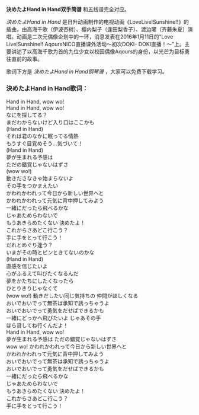 

**決めたよHand in Hand双手简谱** 和五线谱完全对应。

_決めたよHand in Hand_
是日升动画制作的电视动画《LoveLive!Sunshine!!》的插曲，由高海千歌（伊波杏树）、樱内梨子（逢田梨香子）、渡边曜（齐藤朱夏）演唱。动画是二次元偶像企划中的一环，消息发表在2016年1月11日的“Love
Live!Sunshine!! AqoursNICO直播课外活动～初次DOKI-
DOKI直播！～”上。主要讲述了以高海千歌为首的九位少女以校园偶像Aqours的身份，以光芒为目标勇往直前的故事。

歌词下方是 _決めたよHand in Hand钢琴谱_ ，大家可以免费下载学习。

### 決めたよHand in Hand歌词：

Hand in Hand, wow wo!  
Hand in Hand, wow wo!  
なにを探してる？  
まだわからないけど入り口はここかも  
(Hand in Hand)  
それは君のなかに眠ってる情熱  
もうすぐ目覚めそう…気づいて！  
(Hand in Hand)  
夢が生まれる予感は  
ただの錯覚じゃないはずさ  
(wow wo!)  
動きださなきゃ始まらないよ  
その手をつかまえたい  
かわれかわれって今日から新しい世界へと  
かわれかわれって元気に背中押してみよう  
一緒にだったら飛べるかな  
じゃあためらわないで  
もうあきらめたくない 決めたよ！  
これからさあどこ行こう？  
手に手をとって行こう！  
だれとめぐり逢う？  
いまがその時とピンときてないのかな  
(Hand in Hand)  
直感を信じたいよ  
心がふるえて叫びたくなるんだ  
夢をかたちにしたくなったら  
ひとりきりじゃなくて  
(wow wo!) 動きだしたい同じ気持ちの 仲間がほしくなる  
おいでおいでって無茶は承知で誘っちゃうよ  
おいでおいでって勇気をだせばできるかも  
一緒にどっかへ飛びたいよ じゃあその手  
ほら貸してね行くんだよ！  
Hand in Hand, wow wo!  
夢が生まれる予感は ただの錯覚じゃないはずさ  
wow wo! かわれかわれって今日から新しい世界へと  
かわれかわれって元気に背中押してみよう  
おいでおいでって無茶は承知で誘っちゃうよ  
おいでおいでって勇気をだせばできるかも  
一緒にだったら飛べるかな  
じゃあためらわないで  
もうあきらめたくない 決めたよ！  
これからさあどこ行こう？  
手に手をとって行こう！

